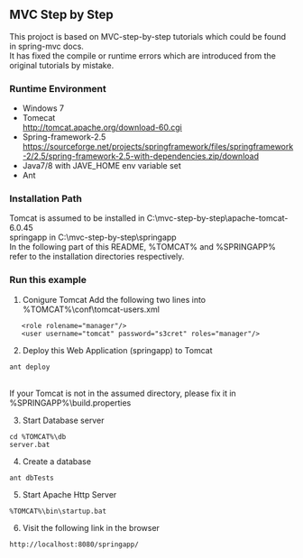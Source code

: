 ## MVC Step by Step

This projoct is based on MVC-step-by-step tutorials which could be found in spring-mvc docs.   </br>
It has fixed the compile or runtime errors which are introduced from the original tutorials by mistake.

### Runtime Environment
- Windows 7
- Tomecat   </br>
  http://tomcat.apache.org/download-60.cgi
- Spring-framework-2.5   </br>
  https://sourceforge.net/projects/springframework/files/springframework-2/2.5/spring-framework-2.5-with-dependencies.zip/download
- Java7/8 with JAVE\_HOME env variable set
- Ant

### Installation Path
Tomcat is assumed to be installed in C:\mvc-step-by-step\apache-tomcat-6.0.45  </br>
springapp in C:\mvc-step-by-step\springapp  </br>
In the following part of this README, %TOMCAT% and %SPRINGAPP% refer to the installation directories respectively.

### Run this example
1. Conigure Tomcat
   Add the following two lines into %TOMCAT%\conf\tomcat-users.xml   </br>
```
   <role rolename="manager"/>
   <user username="tomcat" password="s3cret" roles="manager"/>
```

2. Deploy this Web Application (springapp) to Tomcat
   </br>
```
ant deploy
```
  </br>
  If your Tomcat is not in the assumed directory, please fix it in %SPRINGAPP%\build.properties

3. Start Database server
   </br>
```
cd %TOMCAT%\db
server.bat
```

4. Create a database
   </br>
```
ant dbTests
```

5. Start Apache Http Server
   </br>
```
%TOMCAT%\bin\startup.bat
```

6. Visit the following link in the browser
   </br>
```
http://localhost:8080/springapp/
```
